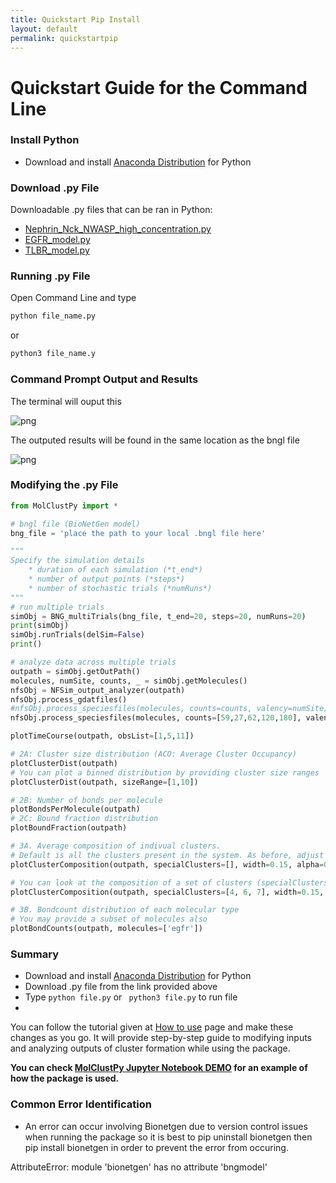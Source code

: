 ```yaml
---
title: Quickstart Pip Install
layout: default
permalink: quickstartpip
---
```


# Quickstart Guide for the Command Line
 
### Install Python
- Download and install [Anaconda Distribution](https://www.anaconda.com/products/distribution) for Python

### Download .py File

Downloadable .py files that can be ran in Python: 
- [Nephrin_Nck_NWASP_high_concentration.py](../assets/test_datasets/Nephrin_Nck_NWASP_high_concentration.py)
- [EGFR_model.py](../assets/test_datasets/EGFR_model.py)
- [TLBR_model.py](../assets/test_datasets/TLBR_model.py) 

### Running .py File

Open Command Line and type

```python
python file_name.py
```
or

```python
python3 file_name.y
```

### Command Prompt Output and Results

The terminal will ouput this 

![png]()

The outputed results will be found in the same location as the bngl file

![png]()

### Modifying the .py File

```python
from MolClustPy import *

# bngl file (BioNetGen model) 
bng_file = 'place the path to your local .bngl file here'

"""
Specify the simulation details
    * duration of each simulation (*t_end*)
    * number of output points (*steps*)
    * number of stochastic trials (*numRuns*) 
"""
# run multiple trials
simObj = BNG_multiTrials(bng_file, t_end=20, steps=20, numRuns=20)
print(simObj)
simObj.runTrials(delSim=False)
print()

# analyze data across multiple trials
outpath = simObj.getOutPath()
molecules, numSite, counts, _ = simObj.getMolecules()
nfsObj = NFSim_output_analyzer(outpath)
nfsObj.process_gdatfiles()
#nfsObj.process_speciesfiles(molecules, counts=counts, valency=numSite) # will give an error
nfsObj.process_speciesfiles(molecules, counts=[59,27,62,120,180], valency=numSite)

plotTimeCourse(outpath, obsList=[1,5,11])

# 2A: Cluster size distribution (ACO: Average Cluster Occupancy)
plotClusterDist(outpath)
# You can plot a binned distribution by providing cluster size ranges
plotClusterDist(outpath, sizeRange=[1,10])

# 2B: Number of bonds per molecule
plotBondsPerMolecule(outpath)
# 2C: Bound fraction distribution
plotBoundFraction(outpath)

# 3A. Average composition of indivual clusters. 
# Default is all the clusters present in the system. As before, adjust width and transparency (alpha) for visual clarity.
plotClusterComposition(outpath, specialClusters=[], width=0.15, alpha=0.5)

# You can look at the composition of a set of clusters (specialClusters) also
plotClusterComposition(outpath, specialClusters=[4, 6, 7], width=0.15, alpha=0.5)

# 3B. Bondcount distribution of each molecular type 
# You may provide a subset of molecules also
plotBondCounts(outpath, molecules=['egfr'])

```

### Summary
- Download and install [Anaconda Distribution](https://www.anaconda.com/products/distribution) for Python
- Download .py file from the link provided above
- Type ```python file.py``` or ``` python3 file.py``` to run file
- 

You can follow the tutorial given at [How to use](usage.md) page and make these changes as you go.
It will provide step-by-step guide to modifying inputs and analyzing outputs of cluster formation while using the package. 

<b> You can check [MolClustPy Jupyter Notebook DEMO](MolClustPy_Usage/MolClustPy_Usage.md) for an example of how the package is used. </b>

### Common Error Identification
- An error can occur involving Bionetgen due to version control issues when running the package so it is best to pip uninstall bionetgen then pip install bionetgen in order to prevent the error from occuring.

AttributeError: module 'bionetgen' has no attribute 'bngmodel'
